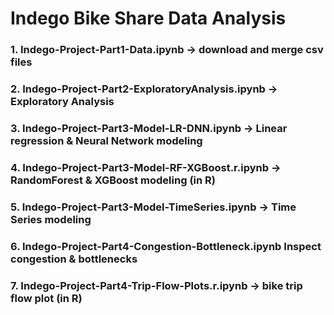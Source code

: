 # Indego Bike Share Data Analysis

### 1. Indego-Project-Part1-Data.ipynb -> download and merge csv files
### 2. Indego-Project-Part2-ExploratoryAnalysis.ipynb -> Exploratory Analysis
### 3. Indego-Project-Part3-Model-LR-DNN.ipynb -> Linear regression & Neural Network modeling
### 4. Indego-Project-Part3-Model-RF-XGBoost.r.ipynb -> RandomForest & XGBoost modeling (in R)
### 5. Indego-Project-Part3-Model-TimeSeries.ipynb -> Time Series modeling
### 6. Indego-Project-Part4-Congestion-Bottleneck.ipynb Inspect congestion & bottlenecks
### 7. Indego-Project-Part4-Trip-Flow-Plots.r.ipynb -> bike trip flow plot (in R)